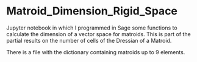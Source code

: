 # Matroid_Dimension_Rigid_Space
Jupyter notebook in which I programmed in Sage some functions to calculate the dimension of a vector space for matroids.
This is part of the partial results on the number of cells of the Dressian of a Matroid.

There is a file with the dictionary containing matroids up to 9 elements.
